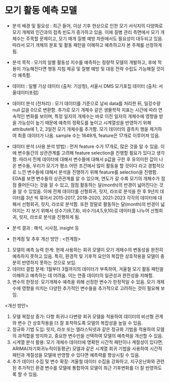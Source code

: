 # 모기 활동 예측 모델

- 분석 배경 및 필요성 : 최근 들어, 이상 기후 현상으로 인한 모기 서식지의 다양화로 모기 개체와 인간과의 접촉 빈도가 증가하고 있음.
이에 질병 관리 측면에서 모기 개체수는 주목할 문제이고, 모기 매개 질병 예방 차원에서도 필요성이 대두되고 있음. 따라서 모기 개체의 분포 및 활동 패턴을 이해하고 예측하고자 본 주제를 선정하게 됨.

- 분석 목적 : 모기의 일별 활동성 지수를 예측하는 정량적 모델의 개발하고, 후에 적용이 가능해진다면 행동 지침 제공 및 질병 예방 및 대응 전략 수립도 가능해질 것이라 예측함.

- 데이터 : 일별 기상 데이터 (출처: 기상청),  서울시 DMS 모기포집 데이터 (출처: 서울데이터포럼)

- 데이터 분석 (전처리) : 모기 데이터를 기준으로 날씨 data를 처리한 뒤, 일강수량 null 값을 0으로 변환함.
추가로 모기 개체수 같은 생물학적 지표는 시간에 따라 연속적인 변화를 보이며, 특정 일자의 개체수는 바로 이전 일자의 개체수에 영향을 받을 가능성이 높기 때문에 예측의 정확도를 높이고 시계열성을 반영하기 위해 attribute에 1, 2, 3일전 모기 개체수를 추가함.
모기 데이터의 결측치 행을 제거하여 최종 데이터가 나옴.
sample 수는 1649개, feature은 17개로 이루어져 있음.

- 데이터 분석 (사용 분석 방법) : 먼저 feature 수가 17개로, 많은 것을 알 수 있음. 이에 변수들간의 상관관계를 고려해 feature selection을 진행할 필요가 있다고 생각함. 따라서 전체 데이터에 대해서 변수들에 대해서 p값을 구한 후 유의미한 값이 나온 변수들, 우리가 모기가 평소 어떤 조건에서 많이 활동을 할 것이다 라고 경험적으로 느낀 변수들에 대해서 분석을 진행하기 위해 feature를 selection을 진행함.
EDA를 보면 변수들의 상관관계를 알 수 있으며, 연도가 갈 수록 모기의 개체수가 점점 줄어든다는 것을 알 수 있고, 점점 활동하는 달(month)의 반경이 넓어진다는 것을 알 수 있었음.
이에 전체 데이터를 선형회귀, 릿지, 라쏘로 분석을 한 후 9년치 데이터를 3년 씩 묶어서 2015-2017, 2018-2020, 2021-2023 각각의 데이터에 대해서 선형회귀, 릿지, 라쏘로 분석함. 또한 정말로 활동하는 달(month)의 반경이 넓어지는 지 보기 위해서 성수기(6,7,8), 비수기(4,5,9,10)로 데이터를 나누어 선형회귀, 릿지, 라쏘로 분석을 진행하게 됨.

- 분석 결과 : 해석, 시사점, insight 등

- 한계점 및 추후 개선 방안 : 
<한계점>
1. 모델의 예측 능력 한계: 현재 사용하는 회귀 모델이 모기 개체수의 변동성을 완전히 예측하지 못하고 있음. 특히, 환경적 및 기후적 요인의 복잡한 상호작용을 모델이 충분히 반영하지 못하는 것으로 보임.
2. 데이터 결핍 문제: 1월부터 3월까지의 데이터가 부족하여, 겨울철 모기 활동 패턴을 이해하고 예측하는 데 어려움. 이는 연중 데이터의 일관성과 완전성을 저해함.
3. 변수의 한정성: 모기개체수 예측을 위해 선정한 변수가 한정적일 수 있음. 모기 개체수에 영향을 미치는 다양한 추가적인 변수들을 추가적으로 고려하는 것이 필요해 보임.

<개선 방안>
1. 모델 복잡성 증가: 다항 회귀나 다변량 회귀 모델을 적용하여 데이터의 비선형 관계와 변수 간 상호작용을 더 잘 포착하도록 모델의 복잡성을 높일 수 있음.
2. 정규화 기법 도입: 릿지, 라쏘 또는 엘라스틱넷과 같은 정규화 기법을 적용하여 모델의 과적합을 방지하고, 중요한 변수만을 선택하여 모델의 예측력을 개선할 수 있음.
3. 시계열 분석 활용: 모기 개체수 데이터에 명확한 시간적 패턴이나 계절성이 있다면, ARIMA(자기회귀누적이동평균) 모델과 같은 시계열 회귀 기법을 사용하여 시간적 패턴과 계절성을 모델에 반영할 수 있다면 예측력를 향상시킬 수 있음.
4. 추가 데이터 수집 및 변수 확장: 겨울철 데이터 수집을 강화하고, 지구온난화와 관련된 추가적인 환경 변수를 모델에 통합하여 모델이 최근 기후변화를 더 잘 반영하도록 할 수 있음.